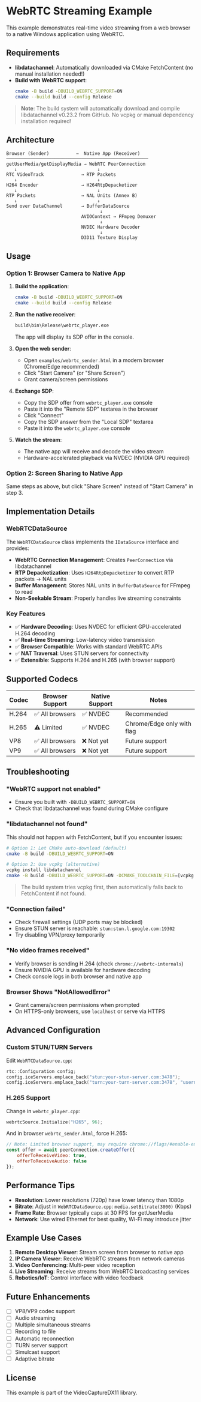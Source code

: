 # WebRTC Streaming Example

This example demonstrates real-time video streaming from a web browser to a native Windows application using WebRTC.

## Requirements

- **libdatachannel**: Automatically downloaded via CMake FetchContent (no manual installation needed!)
- **Build with WebRTC support**:
  ```bash
  cmake -B build -DBUILD_WEBRTC_SUPPORT=ON
  cmake --build build --config Release
  ```

> **Note**: The build system will automatically download and compile libdatachannel v0.23.2 from GitHub. No vcpkg or manual dependency installation required!

## Architecture

```
Browser (Sender)          →  Native App (Receiver)
─────────────────────────────────────────────────────
getUserMedia/getDisplayMedia → WebRTC PeerConnection
   ↓                              ↓
RTC VideoTrack              → RTP Packets
   ↓                              ↓
H264 Encoder                → H264RtpDepacketizer
   ↓                              ↓
RTP Packets                 → NAL Units (Annex B)
   ↓                              ↓
Send over DataChannel       → BufferDataSource
                                   ↓
                            AVIOContext → FFmpeg Demuxer
                                   ↓
                            NVDEC Hardware Decoder
                                   ↓
                            D3D11 Texture Display
```

## Usage

### Option 1: Browser Camera to Native App

1. **Build the application**:
   ```bash
   cmake -B build -DBUILD_WEBRTC_SUPPORT=ON
   cmake --build build --config Release
   ```

2. **Run the native receiver**:
   ```bash
   build\bin\Release\webrtc_player.exe
   ```
   The app will display its SDP offer in the console.

3. **Open the web sender**:
   - Open `examples/webrtc_sender.html` in a modern browser (Chrome/Edge recommended)
   - Click "Start Camera" (or "Share Screen")
   - Grant camera/screen permissions

4. **Exchange SDP**:
   - Copy the SDP offer from `webrtc_player.exe` console
   - Paste it into the "Remote SDP" textarea in the browser
   - Click "Connect"
   - Copy the SDP answer from the "Local SDP" textarea
   - Paste it into the `webrtc_player.exe` console

5. **Watch the stream**:
   - The native app will receive and decode the video stream
   - Hardware-accelerated playback via NVDEC (NVIDIA GPU required)

### Option 2: Screen Sharing to Native App

Same steps as above, but click "Share Screen" instead of "Start Camera" in step 3.

## Implementation Details

### WebRTCDataSource

The `WebRTCDataSource` class implements the `IDataSource` interface and provides:

- **WebRTC Connection Management**: Creates `PeerConnection` via libdatachannel
- **RTP Depacketization**: Uses `H264RtpDepacketizer` to convert RTP packets → NAL units
- **Buffer Management**: Stores NAL units in `BufferDataSource` for FFmpeg to read
- **Non-Seekable Stream**: Properly handles live streaming constraints

### Key Features

- ✅ **Hardware Decoding**: Uses NVDEC for efficient GPU-accelerated H.264 decoding
- ✅ **Real-time Streaming**: Low-latency video transmission
- ✅ **Browser Compatible**: Works with standard WebRTC APIs
- ✅ **NAT Traversal**: Uses STUN servers for connectivity
- ✅ **Extensible**: Supports H.264 and H.265 (with browser support)

## Supported Codecs

| Codec | Browser Support | Native Support | Notes |
|-------|----------------|----------------|-------|
| H.264 | ✅ All browsers | ✅ NVDEC | Recommended |
| H.265 | ⚠️ Limited | ✅ NVDEC | Chrome/Edge only with flag |
| VP8   | ✅ All browsers | ❌ Not yet | Future support |
| VP9   | ✅ All browsers | ❌ Not yet | Future support |

## Troubleshooting

### "WebRTC support not enabled"
- Ensure you built with `-DBUILD_WEBRTC_SUPPORT=ON`
- Check that libdatachannel was found during CMake configure

### "libdatachannel not found"
This should not happen with FetchContent, but if you encounter issues:
```bash
# Option 1: Let CMake auto-download (default)
cmake -B build -DBUILD_WEBRTC_SUPPORT=ON

# Option 2: Use vcpkg (alternative)
vcpkg install libdatachannel
cmake -B build -DBUILD_WEBRTC_SUPPORT=ON -DCMAKE_TOOLCHAIN_FILE=[vcpkg root]/scripts/buildsystems/vcpkg.cmake
```

> The build system tries vcpkg first, then automatically falls back to FetchContent if not found.

### "Connection failed"
- Check firewall settings (UDP ports may be blocked)
- Ensure STUN server is reachable: `stun:stun.l.google.com:19302`
- Try disabling VPN/proxy temporarily

### "No video frames received"
- Verify browser is sending H.264 (check `chrome://webrtc-internals`)
- Ensure NVIDIA GPU is available for hardware decoding
- Check console logs in both browser and native app

### Browser Shows "NotAllowedError"
- Grant camera/screen permissions when prompted
- On HTTPS-only browsers, use `localhost` or serve via HTTPS

## Advanced Configuration

### Custom STUN/TURN Servers

Edit `WebRTCDataSource.cpp`:
```cpp
rtc::Configuration config;
config.iceServers.emplace_back("stun:your-stun-server.com:3478");
config.iceServers.emplace_back("turn:your-turn-server.com:3478", "username", "password");
```

### H.265 Support

Change in `webrtc_player.cpp`:
```cpp
webrtcSource.Initialize("H265", 96);
```

And in browser `webrtc_sender.html`, force H.265:
```javascript
// Note: Limited browser support, may require chrome://flags/#enable-experimental-web-platform-features
const offer = await peerConnection.createOffer({
    offerToReceiveVideo: true,
    offerToReceiveAudio: false
});
```

## Performance Tips

- **Resolution**: Lower resolutions (720p) have lower latency than 1080p
- **Bitrate**: Adjust in `WebRTCDataSource.cpp`: `media.setBitrate(3000)` (Kbps)
- **Frame Rate**: Browser typically caps at 30 FPS for getUserMedia
- **Network**: Use wired Ethernet for best quality, Wi-Fi may introduce jitter

## Example Use Cases

1. **Remote Desktop Viewer**: Stream screen from browser to native app
2. **IP Camera Viewer**: Receive WebRTC streams from network cameras
3. **Video Conferencing**: Multi-peer video reception
4. **Live Streaming**: Receive streams from WebRTC broadcasting services
5. **Robotics/IoT**: Control interface with video feedback

## Future Enhancements

- [ ] VP8/VP9 codec support
- [ ] Audio streaming
- [ ] Multiple simultaneous streams
- [ ] Recording to file
- [ ] Automatic reconnection
- [ ] TURN server support
- [ ] Simulcast support
- [ ] Adaptive bitrate

## License

This example is part of the VideoCaptureDX11 library.
